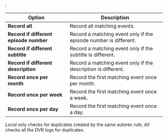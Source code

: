:

Option                                       | Description
---------------------------------------------|------------
**Record all**                               | Record all matching events.
**Record if different episode number**       | Record a matching event only if the episode number is different.
**Record if different subtitle**             | Record a matching event only if the subtitle is different.
**Record if different description**          | Record a matching event only if the description is different.
**Record once per month**                    | Record the first matching event once per month. 
**Record once per week**                     | Record the first matching event once a week.
**Record once per day**                      | Record the first matching event once a day.

*Local* only checks for duplicates created by the same 
autorec rule, *All* checks all the DVR logs for duplicates.
